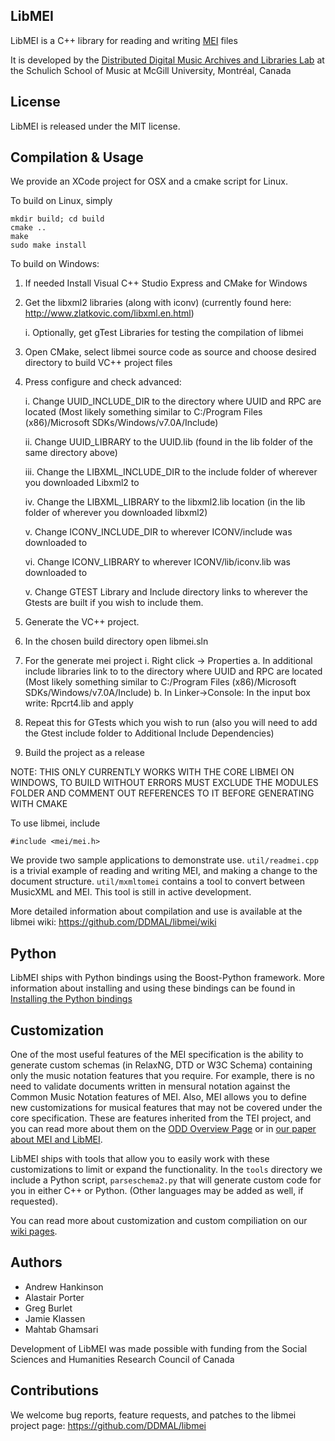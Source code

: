 LibMEI
------

LibMEI is a C++ library for reading and writing [MEI](http://music-encoding.org) files

It is developed by the [Distributed Digital Music Archives and Libraries Lab](http://ddmal.music.mcgill.ca/)
at the Schulich School of Music at McGill University, Montréal, Canada

License
-------
LibMEI is released under the MIT license.

Compilation & Usage
-------------------

We provide an XCode project for OSX and a cmake script for Linux.

To build on Linux, simply

    mkdir build; cd build
    cmake ..
    make
    sudo make install

To build on Windows:

1. If needed Install Visual C++ Studio Express and CMake for Windows

2. Get the libxml2 libraries (along with iconv) (currently found here: http://www.zlatkovic.com/libxml.en.html)

    i. Optionally, get gTest Libraries for testing the compilation of libmei

3. Open CMake, select libmei source code as source and choose desired directory to build VC++ project files
4. Press configure and check advanced:

    i. Change UUID_INCLUDE_DIR to the directory where UUID and RPC are located (Most likely something similar to C:/Program Files (x86)/Microsoft SDKs/Windows/v7.0A/Include)

    ii. Change UUID_LIBRARY to the UUID.lib (found in the lib folder of the same directory above)

    iii. Change the LIBXML_INCLUDE_DIR to the include folder of wherever you downloaded Libxml2 to

    iv. Change the LIBXML_LIBRARY to the libxml2.lib location (in the lib folder of wherever you downloaded libxml2)
    
    v. Change ICONV_INCLUDE_DIR to wherever ICONV/include was downloaded to
    
    vi. Change ICONV_LIBRARY to wherever ICONV/lib/iconv.lib was downloaded to
    
    v. Change GTEST Library and Include directory links to wherever the Gtests are built if you wish to include them.
5. Generate the VC++ project.
6. In the chosen build directory open libmei.sln
7. For the generate mei project
    i. Right click -> Properties
        a. In additional include libraries link to to the directory where UUID and RPC are located (Most likely something similar to C:/Program Files (x86)/Microsoft SDKs/Windows/v7.0A/Include)
        b. In Linker->Console: In the input box write: Rpcrt4.lib and apply
8. Repeat this for GTests which you wish to run (also you will need to add the Gtest include folder to Additional Include Dependencies)
9. Build the project as a release 

NOTE: THIS ONLY CURRENTLY WORKS WITH THE CORE LIBMEI ON WINDOWS, TO BUILD WITHOUT ERRORS MUST EXCLUDE THE MODULES FOLDER AND COMMENT OUT REFERENCES TO IT BEFORE GENERATING WITH CMAKE

To use libmei, include

    #include <mei/mei.h>

We provide two sample applications to demonstrate use. ```util/readmei.cpp``` is a trivial
example of reading and writing MEI, and making a change to the document structure.
```util/mxmltomei``` contains a tool to convert between MusicXML and MEI. This tool is
still in active development.

More detailed information about compilation and use is available at the
libmei wiki: https://github.com/DDMAL/libmei/wiki

Python
-------
LibMEI ships with Python bindings using the Boost-Python framework. More information about installing and using
these bindings can be found in [Installing the Python bindings](https://github.com/DDMAL/libmei/wiki/Installing-the-Python-bindings)

Customization
-------------
One of the most useful features of the MEI specification is the ability to generate custom schemas (in RelaxNG, DTD or W3C Schema)
containing only the music notation features that you require. For example, there is no need to validate documents written in mensural
notation against the Common Music Notation features of MEI. Also, MEI allows you to define new customizations for musical features that
may not be covered under the core specification. These are features inherited from the TEI project, and you can read more about
them on the [ODD Overview Page](http://www.tei-c.org/Guidelines/Customization/odds.xml) or in [our paper about MEI and LibMEI](http://ismir2011.ismir.net/papers/OS3-1.pdf).

LibMEI ships with tools that allow you to easily work with these customizations to limit or expand the functionality. In the `tools` directory
we include a Python script, `parseschema2.py` that will generate custom code for you in either C++ or Python. (Other languages may be added as well, if requested).

You can read more about customization and custom compiliation on our [wiki pages](https://github.com/DDMAL/libmei/wiki/Automatic-Code-Generation).

Authors
-------

* Andrew Hankinson
* Alastair Porter
* Greg Burlet
* Jamie Klassen
* Mahtab Ghamsari

Development of LibMEI was made possible with funding from the
Social Sciences and Humanities Research Council of Canada

Contributions
-------------
We welcome bug reports, feature requests, and patches to the libmei project page:
https://github.com/DDMAL/libmei
